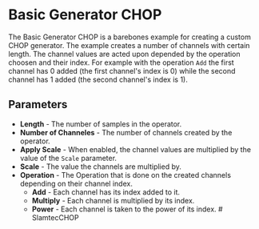 # Basic Generator CHOP

The Basic Generator CHOP is a barebones example for creating a custom CHOP generator. The example creates a number of channels with certain length. 
The channel values are acted upon depended by the operation choosen and their index. For example with the operation `Add` the first channel has 0 added (the first channel's index is 0) while the second channel has 1 added (the second channel's index is 1).

## Parameters
* **Length** - The number of samples in the operator.
* **Number of Channeles** - The number of channels created by the operator.
* **Apply Scale** - When enabled, the channel values are multiplied by the value of the `Scale` parameter.
* **Scale** - The value the channels are multiplied by.
* **Operation** - The Operation that is done on the created channels depending on their channel index.
  * **Add** - Each channel has its index added to it. 
  * **Multiply** - Each channel is multiplied by its index.
  * **Power** - Each channel is taken to the power of its index.
#   S l a m t e c C H O P  
 